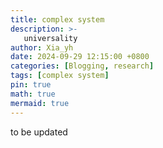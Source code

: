```yaml
---
title: complex system
description: >-
   universality
author: Xia_yh
date: 2024-09-29 12:15:00 +0800
categories: [Blogging, research]
tags: [complex system]
pin: true
math: true
mermaid: true
---
```


to be updated
